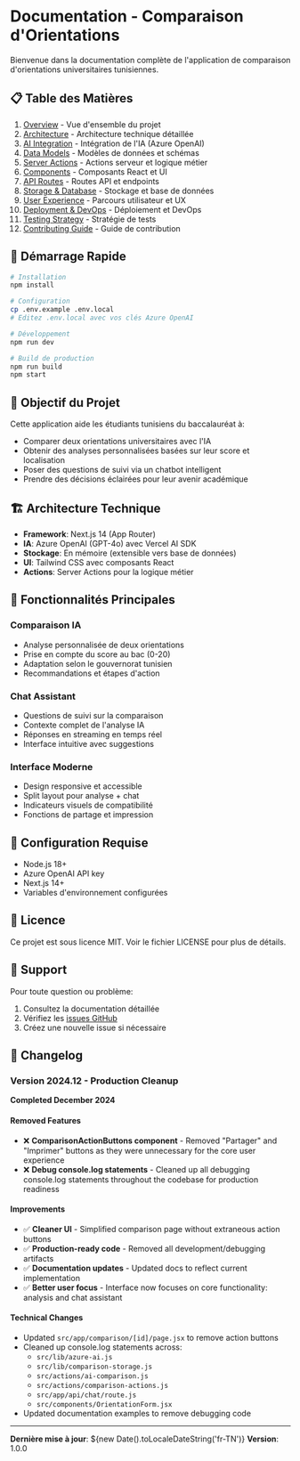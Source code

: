 # Documentation - Comparaison d'Orientations

Bienvenue dans la documentation complète de l'application de comparaison d'orientations universitaires tunisiennes.

## 📋 Table des Matières

1. [Overview](./01-overview.md) - Vue d'ensemble du projet
2. [Architecture](./02-architecture.md) - Architecture technique détaillée
3. [AI Integration](./03-ai-integration.md) - Intégration de l'IA (Azure OpenAI)
4. [Data Models](./04-data-models.md) - Modèles de données et schémas
5. [Server Actions](./05-server-actions.md) - Actions serveur et logique métier
6. [Components](./06-components.md) - Composants React et UI
7. [API Routes](./07-api-routes.md) - Routes API et endpoints
8. [Storage & Database](./08-storage-database.md) - Stockage et base de données
9. [User Experience](./09-user-experience.md) - Parcours utilisateur et UX
10. [Deployment & DevOps](./10-deployment-devops.md) - Déploiement et DevOps
11. [Testing Strategy](./11-testing.md) - Stratégie de tests
12. [Contributing Guide](./12-contributing.md) - Guide de contribution

## 🚀 Démarrage Rapide

```bash
# Installation
npm install

# Configuration
cp .env.example .env.local
# Editez .env.local avec vos clés Azure OpenAI

# Développement
npm run dev

# Build de production
npm run build
npm start
```

## 🎯 Objectif du Projet

Cette application aide les étudiants tunisiens du baccalauréat à:
- Comparer deux orientations universitaires avec l'IA
- Obtenir des analyses personnalisées basées sur leur score et localisation
- Poser des questions de suivi via un chatbot intelligent
- Prendre des décisions éclairées pour leur avenir académique

## 🏗️ Architecture Technique

- **Framework**: Next.js 14 (App Router)
- **IA**: Azure OpenAI (GPT-4o) avec Vercel AI SDK
- **Stockage**: En mémoire (extensible vers base de données)
- **UI**: Tailwind CSS avec composants React
- **Actions**: Server Actions pour la logique métier

## 📱 Fonctionnalités Principales

### Comparaison IA
- Analyse personnalisée de deux orientations
- Prise en compte du score au bac (0-20)
- Adaptation selon le gouvernorat tunisien
- Recommandations et étapes d'action

### Chat Assistant
- Questions de suivi sur la comparaison
- Contexte complet de l'analyse IA
- Réponses en streaming en temps réel
- Interface intuitive avec suggestions

### Interface Moderne
- Design responsive et accessible
- Split layout pour analyse + chat
- Indicateurs visuels de compatibilité
- Fonctions de partage et impression

## 🔧 Configuration Requise

- Node.js 18+
- Azure OpenAI API key
- Next.js 14+
- Variables d'environnement configurées

## 📄 Licence

Ce projet est sous licence MIT. Voir le fichier LICENSE pour plus de détails.

## 🤝 Support

Pour toute question ou problème:
1. Consultez la documentation détaillée
2. Vérifiez les [issues GitHub](../../issues)
3. Créez une nouvelle issue si nécessaire

## 📝 Changelog

### Version 2024.12 - Production Cleanup
**Completed December 2024**

#### Removed Features
- ❌ **ComparisonActionButtons component** - Removed "Partager" and "Imprimer" buttons as they were unnecessary for the core user experience
- ❌ **Debug console.log statements** - Cleaned up all debugging console.log statements throughout the codebase for production readiness

#### Improvements  
- ✅ **Cleaner UI** - Simplified comparison page without extraneous action buttons
- ✅ **Production-ready code** - Removed all development/debugging artifacts
- ✅ **Documentation updates** - Updated docs to reflect current implementation
- ✅ **Better user focus** - Interface now focuses on core functionality: analysis and chat assistant

#### Technical Changes
- Updated `src/app/comparison/[id]/page.jsx` to remove action buttons
- Cleaned up console.log statements across:
  - `src/lib/azure-ai.js`
  - `src/lib/comparison-storage.js` 
  - `src/actions/ai-comparison.js`
  - `src/actions/comparison-actions.js`
  - `src/app/api/chat/route.js`
  - `src/components/OrientationForm.jsx`
- Updated documentation examples to remove debugging code

---

**Dernière mise à jour**: ${new Date().toLocaleDateString('fr-TN')}
**Version**: 1.0.0
